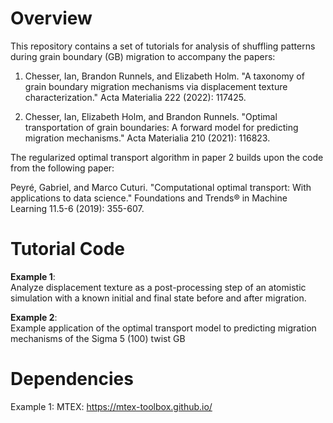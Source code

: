 # Overview

This repository contains a set of tutorials for analysis of shuffling patterns during grain boundary (GB) migration to accompany the papers: 

1. Chesser, Ian, Brandon Runnels, and Elizabeth Holm. "A taxonomy of grain boundary migration mechanisms via displacement texture characterization." Acta Materialia 222 (2022): 117425.

2. Chesser, Ian, Elizabeth Holm, and Brandon Runnels. "Optimal transportation of grain boundaries: A forward model for predicting migration mechanisms." Acta Materialia 210 (2021): 116823.

The regularized optimal transport algorithm in paper 2 builds upon the code from the following paper: 

Peyré, Gabriel, and Marco Cuturi. "Computational optimal transport: With applications to data science." Foundations and Trends® in Machine Learning 11.5-6 (2019): 355-607.

# Tutorial Code 

**Example 1**: <br/>
Analyze displacement texture as a post-processing step of an atomistic simulation with a known initial and final state before and after migration. 

**Example 2**: <br/>
Example application of the optimal transport model to predicting migration mechanisms of the Sigma 5 (100) twist GB 

# Dependencies 
Example 1: MTEX: https://mtex-toolbox.github.io/

